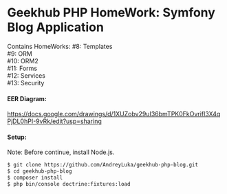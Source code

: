Geekhub PHP HomeWork: Symfony Blog Application
=
Contains HomeWorks:
#8: Templates  
#9: ORM  
#10: ORM2  
#11: Forms  
#12: Services  
#13: Security

#### EER Diagram:

https://docs.google.com/drawings/d/1XUZobv29uI36bmTPK0FkOvrifI3X4qPjDL0hPI-9vRk/edit?usp=sharing

#### Setup:

Note: Before continue, install Node.js.

```bash
$ git clone https://github.com/AndreyLuka/geekhub-php-blog.git
$ cd geekhub-php-blog
$ composer install
$ php bin/console doctrine:fixtures:load
``` 
